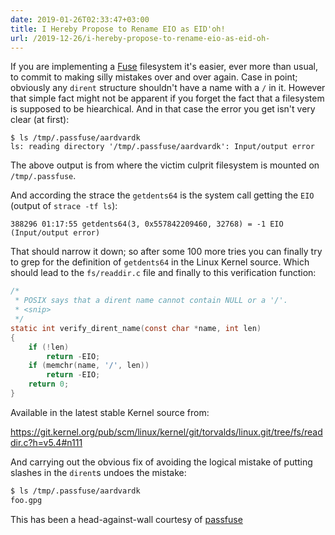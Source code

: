 ```yaml
---
date: 2019-01-26T02:33:47+03:00
title: I Hereby Propose to Rename EIO as EID'oh!
url: /2019-12-26/i-hereby-propose-to-rename-eio-as-eid-oh-
---
```

If you are implementing a [Fuse][fuse] filesystem it's easier, ever more than usual, to commit to making silly mistakes over and over again. Case in point; obviously any `dirent` structure shouldn't have a name with a `/` in it. However that simple fact might not be apparent if you forget the fact that a filesystem is supposed to be hiearchical. And in that case the error you get isn't very clear (at first):

```
$ ls /tmp/.passfuse/aardvardk
ls: reading directory '/tmp/.passfuse/aardvardk': Input/output error
```

The above output is from where the victim culprit filesystem is mounted on `/tmp/.passfuse`.

And according the strace the `getdents64` is the system call getting the `EIO` (output of `strace -tf ls`):

```strace
388296 01:17:55 getdents64(3, 0x557842209460, 32768) = -1 EIO (Input/output error)
```

That should narrow it down; so after some 100 more tries you can finally try to grep for the definition of `getdents64` in the Linux Kernel source. Which should lead to the `fs/readdir.c` file and finally to this verification function:

```c
/*
 * POSIX says that a dirent name cannot contain NULL or a '/'.
 * <snip>
 */
static int verify_dirent_name(const char *name, int len)
{
	if (!len)
		return -EIO;
	if (memchr(name, '/', len))
		return -EIO;
	return 0;
}
```

Available in the latest stable Kernel source from:

https://git.kernel.org/pub/scm/linux/kernel/git/torvalds/linux.git/tree/fs/readdir.c?h=v5.4#n111

And carrying out the obvious fix of avoiding the logical mistake of putting slashes in the `dirent`s undoes the mistake:

```bash
$ ls /tmp/.passfuse/aardvardk
foo.gpg
```

This has been a head-against-wall courtesy of [passfuse][passfuse]

[fuse]: https://github.com/libfuse/libfuse
[passfuse]: https://github.com/femnad/passfuse

